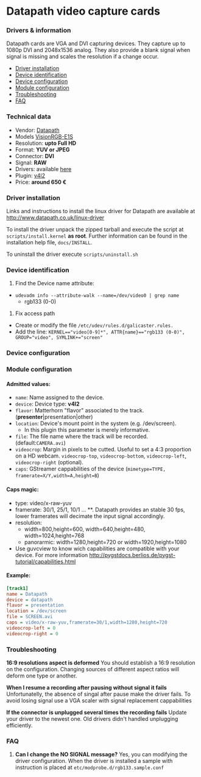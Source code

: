 Datapath video capture cards
============================

### Drivers & information
Datapath cards are VGA and DVI capturing devices. They capture up to 1080p DVI and 2048x1536 analog. They also provide a blank signal when signal is missing and scales the resolution if a change occur.

* [Driver installation](#driver-installation)
* [Device identification](#device-identification)
* [Device configuration](#device-configuration)
* [Module configuration](#module-configuration)
* [Troubleshooting](#troubleshooting)
* [FAQ](#faq)

### Technical data
* Vendor: [Datapath](http://www.datapath.co.uk/)
* Models [VisionRGB-E1S](http://www.datapath.co.uk/products/video-capture-cards/vision-range/visionrgb-e1s)
* Resolution: **upto Full HD**
* Format: **YUV or JPEG**
* Connector: **DVI**
* Signal: **RAW**
* Drivers: available [here](https://www.datapath.co.uk/datapath-current-downloads/linux)
* Plugin: [v4l2](../v4l2.md)
* Price: **around 650 €**

### Driver installation
Links and instructions to install the linux driver for Datapath are available at http://www.datapath.co.uk/linux-driver

﻿To install the driver unpack the zipped tarball and execute the script at `scripts/install.kernel` **as root**.
Further information can be found in the installation help file, `docs/INSTALL`.

To uninstall the driver execute `scripts/uninstall.sh`

### Device identification
1. Find the Device name attribute:
  * `udevadm info --attribute-walk --name=/dev/video0 | grep name`
    * rgb133 (0-0)
1. Fix access path
  * Create or modify the file `/etc/udev/rules.d/galicaster.rules.`
  * Add the line: `KERNEL=="video[0-9]*", ATTR{name}=="rgb133 (0-0)", GROUP="video", SYMLINK+="screen"`

### Device configuration

### Module configuration
#### Admitted values:
* `name`: Name assigned to the device.
* `device`: Device type: **v4l2**
* `flavor`: Matterhorn "flavor" associated to the track. (**presenter**|presentation|other)
* `location`: Device's mount point in the system (e.g. /dev/screen).
  * In this plugin this parameter is merely informative.
* `file`: The file name where the track will be recorded. (default:`CAMERA.avi`)
* `videocrop`: Margin in pixels to be cutted. Useful to set a 4:3 proportion on a HD webcam. `videocrop-top`, `videocrop-bottom`, `videocrop-left`, `videocrop-right` (optional).
* `caps`: GStreamer cappabilities of the device (`mimetype=TYPE, framerate=X/Y,width=A,height=B`)

#### Caps magic:
* type: video/x-raw-yuv
* framerate: 30/1, 25/1, 10/1 ...
**. Datapath provides an stable 30 fps, lower framerates will decimate the input signal accordingly.
* resolution:
  * width=800,height=600, width=640,height=480, width=1024,height=768
  * panorarmic: width=1280,height=720 or width=1920,height=1080
* Use guvcview to know wich capabilities are compatible with your device.
For more information http://pygstdocs.berlios.de/pygst-tutorial/capabilities.html

#### Example:
```ini
[track1]
name = Datapath
device = datapath
flavor = presentation
location = /dev/screen
file = SCREEN.avi
caps = video/x-raw-yuv,framerate=30/1,width=1280,height=720
videocrop-left = 0
videocrop-right = 0
```

### Troubleshooting
**16:9 resolutions aspect is deformed**
You should establish a 16:9 resolution on the configuration. Changing sources of different aspect ratios will deform one type or another.

**When I resume a recording after pausing without signal it fails**
Unfortunatelly, the absence of singal after pause make the driver fails. To avoid losing signal use a VGA scaler with signal replacement cappabilities

**If the connector is unplugged several times the recording fails**
Update your driver to the newest one. Old drivers didn't handled unplugging efficiently.

### FAQ
1. **Can I change the NO SIGNAL message?**
Yes, you can modifying the driver configuration. When the driver is installed a sample with instruction is placed at `etc/modprobe.d/rgb133.sample.conf`
